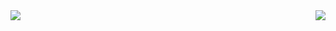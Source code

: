 
<a>
  <img align="left" src="https://github-readme-stats.vercel.app/api?username=jeanrp&count_private=true&show_icons=true&theme=radical&hide_rank=true&hide=issues,contribs&line_height=30" />
</a>
<a>
  <img align="right" src="https://github-readme-stats.vercel.app/api/top-langs/?username=jeanrp&layout=compact&hide=html,css,processing&theme=radical&langs_count=6&card_width=250" />
</a>
